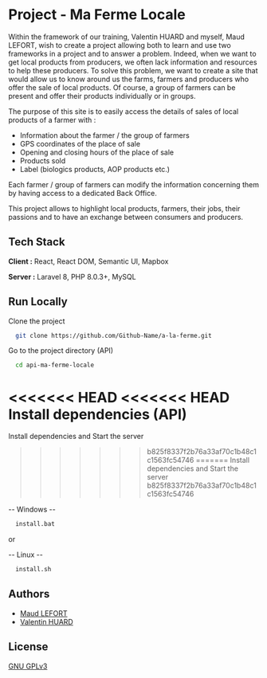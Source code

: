# Project - Ma Ferme Locale

Within the framework of our training, Valentin HUARD and myself, Maud LEFORT, wish to create a project allowing both to learn and use two frameworks in a project and to answer a problem. Indeed, when we want to get local products from producers, we often lack information and resources to help these producers. To solve this problem, we want to create a site that would allow us to know around us the farms, farmers and producers who offer the sale of local products. Of course, a group of farmers can be present and offer their products individually or in groups.

The purpose of this site is to easily access the details of sales of local products of a farmer with :

- Information about the farmer / the group of farmers
- GPS coordinates of the place of sale
- Opening and closing hours of the place of sale
- Products sold
- Label (biologics products, AOP products etc.)

Each farmer / group of farmers can modify the information concerning them by having access to a dedicated Back Office.

This project allows to highlight local products, farmers, their jobs, their passions and to have an exchange between consumers and producers.

## Tech Stack

**Client :** React, React DOM, Semantic UI, Mapbox

**Server :** Laravel 8, PHP 8.0.3+, MySQL


## Run Locally

Clone the project

```bash
  git clone https://github.com/Github-Name/a-la-ferme.git
```

Go to the project directory (API)

```bash
  cd api-ma-ferme-locale
```

<<<<<<< HEAD
<<<<<<< HEAD
Install dependencies (API)
=======
Install dependencies and Start the server
>>>>>>> b825f8337f2b76a33af70c1b48c1c1563fc54746
=======
Install dependencies and Start the server
>>>>>>> b825f8337f2b76a33af70c1b48c1c1563fc54746

-- Windows --

```bash
  install.bat
```

or

-- Linux --

```bash
  install.sh
```

## Authors

- [Maud LEFORT](https://www.github.com/Aiiisaka)
- [Valentin HUARD](https://www.github.com/Fo0xx)


## License

[GNU GPLv3](https://choosealicense.com/licenses/gpl-3.0/)
